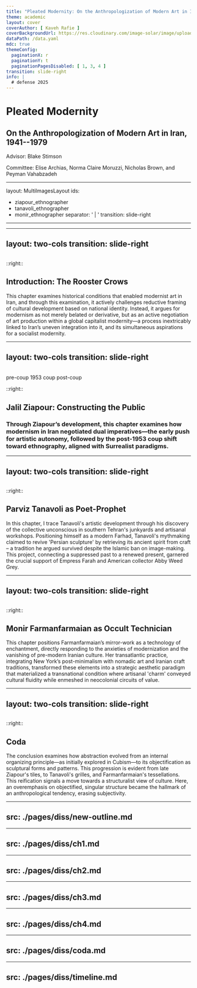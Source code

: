 ```yaml
---
title: "Pleated Modernity: On the Anthropologization of Modern Art in Iran, 1941–1979"
theme: academic
layout: cover
coverAuthor: [ Kaveh Rafie ]
coverBackgroundUrl: https://res.cloudinary.com/image-solar/image/upload/f_auto/v1749666104/ziapour/tanavoli-1997-qashqai-girl_ujzm8m.jpg
dataPath: /data.yaml
mdc: true
themeConfig:
  paginationX: r
  paginationY: t
  paginationPagesDisabled: [ 1, 3, 4 ]
transition: slide-right
info: |
  # defense 2025
---
```


# Pleated Modernity

## On the Anthropologization of Modern Art in Iran, 1941--1979

Advisor: Blake Stimson

Committee: Elise Archias, Norma Claire Moruzzi, Nicholas Brown, and Peyman Vahabzadeh

<!--
# Intro:

I want to briefly go over my dissertation titled "P...."
This dissertation examines the evolution of modern art in Iran from 1941 to 1979, a period defined by the nation’s fraught transition into a globalized capitalist society. The major of this period falls under what the Cold War and the attempts of decolonized nations to developed and the era of the formationaton of neocolonialism.
-->

---
layout: MultiImagesLayout
ids:
  - ziapour_ethnographer
  - tanavoli_ethnographer
  - monir_ethnographer
separator: ' | '
transition: slide-right
---

<!--

For my study, I will focus on the ethnographic practices of three Iranian artists: Ziapour, Tanavoli, and Monir. These artists were instrumental in shaping the modern art scene in Iran during the period under discussion. Through their practice they struggle to reconcile the contradictions of a modernizing nation. From Ziapour's attempt to estanlish the autonomy of art and institutions to the later anthropologial thrust in refashioning the identity
Tumultuous transition from agrarian to globally integrated capitalist society.
-->

---
layout: two-cols
transition: slide-right
---

<Image id="ziapour_khorus_jangi" class="h-[400px]" showCaption />

::right::

## Introduction: The Rooster Crows
This chapter examines historical conditions that enabled modernist art in Iran, and through this examination, it actively challenges reductive framing of cultural development based on national identity. Instead, it argues for modernism as not merely belated or derivative, but as an active negotiation of art production within a global capitalist modernity—a process inextricably linked to Iran’s uneven integration into it, and its simultaneous aspirations for a socialist modernity.


---
layout: two-cols
transition: slide-right
---

<div class="grid grid-cols-2 gap-2 pr-2">

<Image id="ziapour_sepahsalar" showCaption />

<Image id="ziapour_zeynab" showCaption />

</div>

<Arrow x1="50" y1="450" x2="450" y2="450" class="text-blue-600"  />
<div class="grid grid-cols-3 gap-2 p-4 text-center">
    <span>pre-coup</span>
    <span>1953 coup</span>
    <span>post-coup</span>
</div>

::right::

## Jalil Ziapour: Constructing the Public
### Through Ziapour’s development, this chapter examines how modernism in Iran negotiated dual imperatives—the early push for artistic autonomy, followed by the post-1953 coup shift toward ethnography, aligned with Surrealist paradigms.


---
layout: two-cols
transition: slide-right
---

<Image id="tanavoli_poet_locks" class="pr-2" showCaption />

::right::
##  Parviz Tanavoli as Poet-Prophet
In this chapter, I trace Tanavoli's artistic development through his discovery of the collective unconscious in southern Tehran's junkyards and artisanal workshops. Positioning himself as a modern Farhad, Tanavoli's mythmaking claimed to revive 'Persian sculpture' by retrieving its ancient spirit from craft – a tradition he argued survived despite the Islamic ban on image-making. This project, connecting a suppressed past to a renewed present, garnered the crucial support of Empress Farah and American collector Abby Weed Grey.

---
layout: two-cols
transition: slide-right
---

<Image id="monir_cat_1977" class="pr-2 h-[400px]" showCaption />

::right::
## Monir Farmanfarmaian as Occult Technician
This chapter positions Farmanfarmaian’s mirror-work as a technology of enchantment, directly responding to the anxieties of modernization and the vanishing of pre-modern Iranian culture. Her transatlantic practice, integrating New York’s post-minimalism with nomadic art and Iranian craft traditions, transformed these elements into a strategic aesthetic paradigm that materialized a transnational condition where artisanal 'charm' conveyed cultural fluidity while enmeshed in neocolonial circuits of value.

---
layout: two-cols
transition: slide-right
---

<Image id="tanavoli_hands" class="h-[400px]"  showCaption />

::right::
## Coda

The conclusion examines how abstraction evolved from an internal organizing principle—as initially explored in Cubism—to its objectification as sculptural forms and patterns. This progression is evident from late Ziapour's tiles, to Tanavoli's grilles, and Farmanfarmaian's tessellations. This reification signals a move towards a structuralist view of culture. Here, an overemphasis on objectified, singular structure became the hallmark of an anthropological tendency, erasing subjectivity.


---
src: ./pages/diss/new-outline.md
---

---
src: ./pages/diss/ch1.md
---

---
src: ./pages/diss/ch2.md
---

---
src: ./pages/diss/ch3.md
---

---
src: ./pages/diss/ch4.md
---

---
src: ./pages/diss/coda.md
---


---
src: ./pages/diss/timeline.md
---

